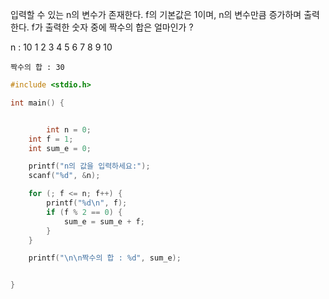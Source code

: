 입력할 수 있는 n의 변수가 존재한다.
f의 기본값은 1이며, n의 변수만큼 증가하며 출력한다.
f가 출력한 숫자 중에 짝수의 합은 얼마인가 ?

n : 10
	1
	2
	3
	4
	5
	6
	7
	8
	9
	10

	짝수의 합 : 30

```c
#include <stdio.h>

int main() {


		int n = 0;
	int f = 1;
	int sum_e = 0;

	printf("n의 값을 입력하세요:");
	scanf("%d", &n);

	for (; f <= n; f++) {
		printf("%d\n", f);
		if (f % 2 == 0) {
			sum_e = sum_e + f;
		}
	}

	printf("\n\n짝수의 합 : %d", sum_e);


}

```
